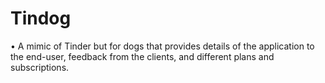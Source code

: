# Tindog
• A mimic of Tinder but for dogs that provides details of the application
to the end-user, feedback from the clients, and different plans and
subscriptions.
